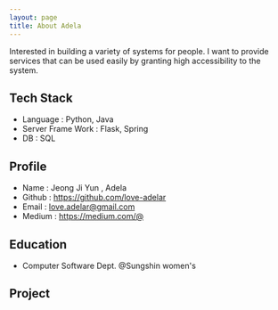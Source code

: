 ```yaml
---
layout: page
title: About Adela
---
```


<p class="message">
  Interested in building a variety of systems for people. I want to provide services that can be used easily by granting high accessibility to the system.
</p>

## Tech Stack

* Language : Python, Java 
* Server Frame Work : Flask, Spring
* DB : SQL

## Profile

* Name : Jeong Ji Yun , Adela 
* Github : https://github.com/love-adelar
* Email : love.adelar@gmail.com
* Medium : https://medium.com/@

## Education

* Computer Software Dept. @Sungshin women's 

## Project